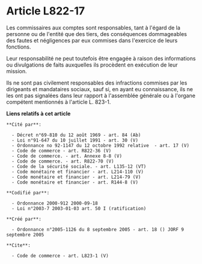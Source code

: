 # Article L822-17

Les commissaires aux comptes sont responsables, tant à l'égard de la personne ou de l'entité que des tiers, des conséquences
dommageables des fautes et négligences par eux commises dans l'exercice de leurs fonctions. 

Leur responsabilité ne peut toutefois être engagée à raison des informations ou divulgations de faits auxquelles ils
procèdent en exécution de leur mission. 

Ils ne sont pas civilement responsables des infractions commises par les dirigeants et mandataires sociaux, sauf si, en ayant
eu connaissance, ils ne les ont pas signalées dans leur rapport à l'assemblée générale ou à l'organe compétent mentionnés à
l'article L. 823-1.

**Liens relatifs à cet article**

	**Cité par**:

	  - Décret n°69-810 du 12 août 1969 - art. 84 (Ab)
	  - Loi n°91-647 du 10 juillet 1991 - art. 30 (V)
	  - Ordonnance no 92-1147 du 12 octobre 1992 relative  - art. 17 (V)
	  - Code de commerce - art. R822-36 (V)
	  - Code de commerce. - art. Annexe 8-8 (V)
	  - Code de commerce. - art. R822-70 (V)
	  - Code de la sécurité sociale. - art. L135-12 (VT)
	  - Code monétaire et financier - art. L214-110 (V)
	  - Code monétaire et financier - art. L214-79 (V)
	  - Code monétaire et financier - art. R144-8 (V)

	**Codifié par**:

	  - Ordonnance 2000-912 2000-09-18
	  - Loi n°2003-7 2003-01-03 art. 50 I (ratification)

	**Créé par**:

	  - Ordonnance n°2005-1126 du 8 septembre 2005 - art. 18 () JORF 9 septembre 2005

	**Cite**:

	  - Code de commerce - art. L823-1 (V)
